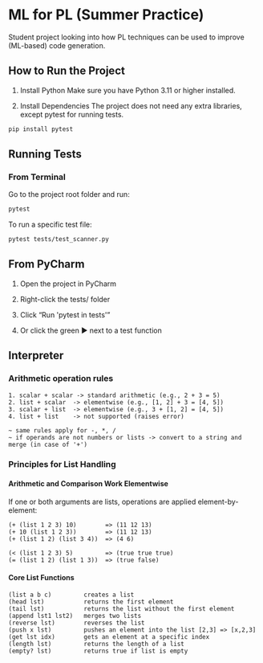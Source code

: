 # ML for PL (Summer Practice)

Student project looking into how PL techniques can be used
to improve (ML-based) code generation.

## How to Run the Project
1. Install Python
Make sure you have Python 3.11 or higher installed.

2. Install Dependencies
The project does not need any extra libraries, except pytest for running tests.

```bash
pip install pytest
```

## Running Tests
### From Terminal

Go to the project root folder and run:

```bash
pytest
```

To run a specific test file:

```bash
pytest tests/test_scanner.py
```

## From PyCharm

1. Open the project in PyCharm

2. Right-click the tests/ folder

3. Click “Run 'pytest in tests'”

4. Or click the green ▶ next to a test function

## Interpreter
### Arithmetic operation rules
```
1. scalar + scalar -> standard arithmetic (e.g., 2 + 3 = 5)
2. list + scalar  -> elementwise (e.g., [1, 2] + 3 = [4, 5])
3. scalar + list  -> elementwise (e.g., 3 + [1, 2] = [4, 5])
4. list + list    -> not supported (raises error)

~ same rules apply for -, *, /
~ if operands are not numbers or lists -> convert to a string and merge (in case of '+')
```


### Principles for List Handling

#### Arithmetic and Comparison Work Elementwise
If one or both arguments are lists, operations are applied element-by-element:

```
(+ (list 1 2 3) 10)        => (11 12 13)
(+ 10 (list 1 2 3))        => (11 12 13)
(+ (list 1 2) (list 3 4))  => (4 6)

(< (list 1 2 3) 5)         => (true true true)
(= (list 1 2) (list 1 3))  => (true false)
```

#### Core List Functions

```
(list a b c)         creates a list
(head lst)           returns the first element
(tail lst)           returns the list without the first element
(append lst1 lst2)   merges two lists
(reverse lst)        reverses the list
(push x lst)         pushes an element into the list [2,3] => [x,2,3]
(get lst idx)        gets an element at a specific index
(length lst)         returns the length of a list
(empty? lst)         returns true if list is empty
```